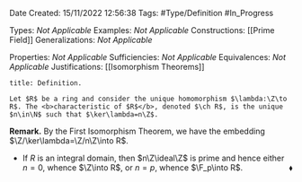 <div class="topSpace"></div>

Date Created: 15/11/2022 12:56:38
Tags: #Type/Definition #In_Progress

Types: <i>Not Applicable</i>
Examples: <i>Not Applicable</i>
Constructions: [[Prime Field]]
Generalizations: <i>Not Applicable</i>

Properties: <i>Not Applicable</i>
Sufficiencies: <i>Not Applicable</i>
Equivalences: <i>Not Applicable</i>
Justifications: [[Isomorphism Theorems]]

``` ad-Definition
title: Definition.

Let $R$ be a ring and consider the unique homomorphism $\lambda:\Z\to R$. The <b>characteristic of $R$</b>, denoted $\ch R$, is the unique $n\in\N$ such that $\ker\lambda=n\Z$.

```

<b>Remark.</b> By the First Isomorphism Theorem, we have the embedding $\Z/\ker\lambda=\Z/n\Z\into R$.
* If $R$ is an integral domain, then $n\Z\ideal\Z$ is prime and hence either $n=0$, whence $\Z\into R$, or $n=p$, whence $\F_p\into R$.<span style="float:right;">$\blacklozenge$</span>
